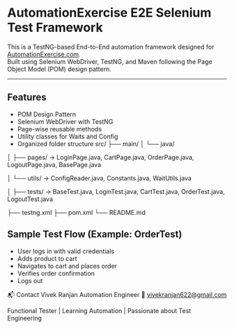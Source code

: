 # AutomationExercise E2E Selenium Test Framework

This is a TestNG-based End-to-End automation framework designed for [AutomationExercise.com](https://automationexercise.com/).  
Built using Selenium WebDriver, TestNG, and Maven following the Page Object Model (POM) design pattern.

---

## Features

- POM Design Pattern
- Selenium WebDriver with TestNG
- Page-wise reusable methods
- Utility classes for Waits and Config
- Organized folder structure
src/
├── main/
│ └── java/

│ ├── pages/ -> LoginPage.java,  CartPage.java, OrderPage.java, LogoutPage.java, BasePage.java

│ └── utils/ -> ConfigReader.java, Constants.java, WaitUtils.java

│ ├── tests/ -> BaseTest.java, LoginTest.java, CartTest.java, OrderTest.java, LogoutTest.java

├── testng.xml
├── pom.xml
└── README.md

## Sample Test Flow (Example: OrderTest)
- User logs in with valid credentials
- Adds product to cart
- Navigates to cart and places order
- Verifies order confirmation
- Logs out

📬 Contact
Vivek Ranjan
Automation Engineer
📧 vivekranjan622@gmail.com

Functional Tester | Learning Automation | Passionate about Test Engineering
